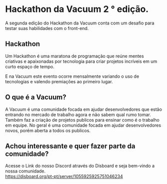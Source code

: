 # Hackathon da Vacuum 2 ° edição.

A segunda edição do Hackathon da Vacuum conta com um desafio para testar suas habilidades com o front-end.

## Hackathon

Um Hackathon é uma maratona de programação que reúne mentes criativas e apaixonadas por tecnologia para criar projetos incríveis em um curto espaço de tempo.

E na Vacuum este evento ocorre mensalmente variando o uso de tecnologias e valendo premiações ao primeiro lugar.

## O que é a Vacuum?

A Vacuum é uma comunidade focada em ajudar desenvolvedores que estão entrando no mercado de trabalho agora e não sabem qual rumo tomar. Também faz a criação de projetos publicos para ensinar como é o trabalho em equipe. No geral é uma comunidade focada em ajudar desenvolvedores novos, porém aberta a todos os publicos.

## Achou interessante e quer fazer parte da comunidade?

Acesse o Link do nosso Discord através do Disboard e seja bem-vindo a nossa comunidade.
<br>
https://disboard.org/pt-pt/server/1055925925751046234
